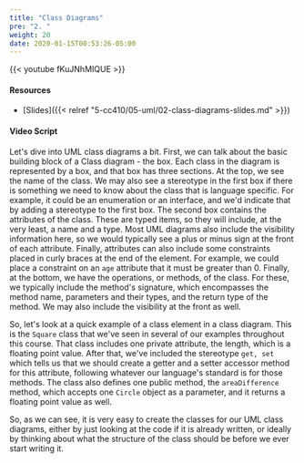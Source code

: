 ```yaml
---
title: "Class Diagrams"
pre: "2. "
weight: 20
date: 2020-01-15T00:53:26-05:00
---
```


{{< youtube fKuJNhMIQUE >}}

#### Resources

* [Slides]({{< relref "5-cc410/05-uml/02-class-diagrams-slides.md" >}})

#### Video Script

Let's dive into UML class diagrams a bit. First, we can talk about the basic building block of a Class diagram - the box. Each class in the diagram is represented by a box, and that box has three sections. At the top, we see the name of the class. We may also see a stereotype in the first box if there is something we need to know about the class that is language specific. For example, it could be an enumeration or an interface, and we'd indicate that by adding a stereotype to the first box. The second box contains the attributes of the class. These are typed items, so they will include, at the very least, a name and a type. Most UML diagrams also include the visibility information here, so we would typically see a plus or minus sign at the front of each attribute. Finally, attributes can also include some constraints placed in curly braces at the end of the element. For example, we could place a constraint on an `age` attribute that it must be greater than 0. Finally, at the bottom, we have the operations, or methods, of the class. For these, we typically include the method's signature, which encompasses the method name, parameters and their types, and the return type of the method. We may also include the visibility at the front as well. 

So, let's look at a quick example of a class element in a class diagram. This is the `Square` class that we've seen in several of our examples throughout this course. That class includes one private attribute, the length, which is a floating point value. After that, we've included the stereotype `get, set` which tells us that we should create a getter and a setter accessor method for this attribute, following whatever our language's standard is for those methods. The class also defines one public method, the `areaDifference` method, which accepts one `Circle` object as a parameter, and it returns a floating point value as well. 

So, as we can see, it is very easy to create the classes for our UML class diagrams, either by just looking at the code if it is already written, or ideally by thinking about what the structure of the class should be before we ever start writing it.